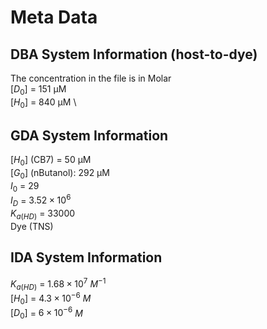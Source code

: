 # Meta Data

## DBA System Information (host-to-dye)
The concentration in the file is in Molar \
$[D_0]$ = 151 µM \
$[H_0]$ = 840 µM \

## GDA System Information
$[H_0]$ (CB7) = 50 µM \
$[G_0]$ (nButanol): 292 µM \
$I_0$ = 29 \
$I_D$ = $3.52 \times 10^6$ \
$K_{a(HD)}$ = 33000 \
Dye (TNS)

## IDA System Information
$K_{a(HD)}$ = $1.68 \times 10^7$ $M^{-1}$ \
$[H_0]$ = $4.3 \times 10^{-6}$ $M$ \
$[D_0]$ = $6 \times 10^{-6}$ $M$

